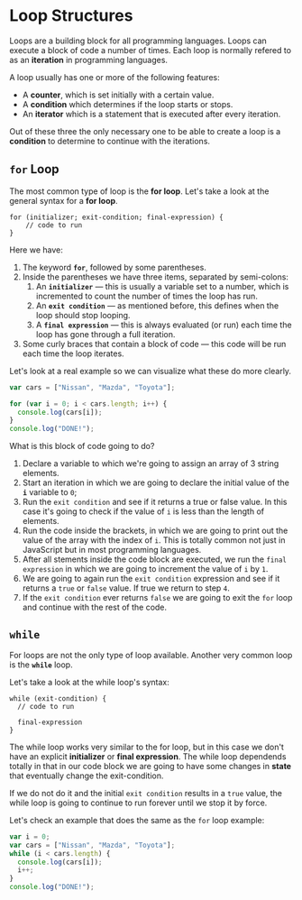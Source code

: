 # Loop Structures

Loops are a building block for all programming languages. Loops can execute a block of code a number of times. Each loop is normally refered to as an **iteration** in programming languages.

A loop usually has one or more of the following features:

- A **counter**, which is set initially with a certain value.
- A **condition** which determines if the loop starts or stops.
- An **iterator** which is a statement that is executed after every iteration.

Out of these three the only necessary one to be able to create a loop is a **condition** to determine to continue with the iterations.

## `for` Loop

The most common type of loop is the **for loop**. Let's take a look at the general syntax for a **for loop**.

```
for (initializer; exit-condition; final-expression) {
    // code to run
}
```

Here we have:

1. The keyword **`for`**, followed by some parentheses.
2. Inside the parentheses we have three items, separated by semi-colons:
    1. An **`initializer`** — this is usually a variable set to a number, which is incremented to count the number of times the loop has run.
    2. An **`exit condition`** — as mentioned before, this defines when the loop should stop looping.
    3. A **`final expression`** — this is always evaluated (or run) each time the loop has gone through a full iteration.
3. Some curly braces that contain a block of code — this code will be run each time the loop iterates.

Let's look at a real example so we can visualize what these do more clearly.

```javascript
var cars = ["Nissan", "Mazda", "Toyota"];

for (var i = 0; i < cars.length; i++) {
  console.log(cars[i]);
}
console.log("DONE!");
```

What is this block of code going to do?

1. Declare a variable to which we're going to assign an array of 3 string elements.
2. Start an iteration in which we are going to declare the initial value of the **`i`** variable to `0`;
3. Run the `exit condition` and see if it returns a true or false value. In this case it's going to check if the value of `i` is less than the length of elements.
4. Run the code inside the brackets, in which we are going to print out the value of the array with the index of `i`. This is totally common not just in JavaScript but in most programming languages.
5. After all stements inside the code block are executed, we run the `final expression` in which we are going to increment the value of `i` by `1`.
6. We are going to again run the `exit condition` expression and see if it returns a `true` or `false` value. If true we return to step `4`.
7. If the `exit condition` ever returns `false` we are going to exit the `for` loop and continue with the rest of the code.

## `while`

For loops are not the only type of loop available. Another very common loop is the **`while`** loop.

Let's take a look at the while loop's syntax:

```
while (exit-condition) {
  // code to run

  final-expression
}
```

The while loop works very similar to the for loop, but in this case we don't have an explicit **initializer** or **final expression**. The while loop dependends totally in that in our code block we are going to have some changes in **state** that eventually change the exit-condition.

If we do not do it and the initial `exit condition` results in a `true` value, the while loop is going to continue to run forever until we stop it by force.

Let's check an example that does the same as the `for` loop example:

```javascript
var i = 0;
var cars = ["Nissan", "Mazda", "Toyota"];
while (i < cars.length) {
  console.log(cars[i]);
  i++;
}
console.log("DONE!");
```
